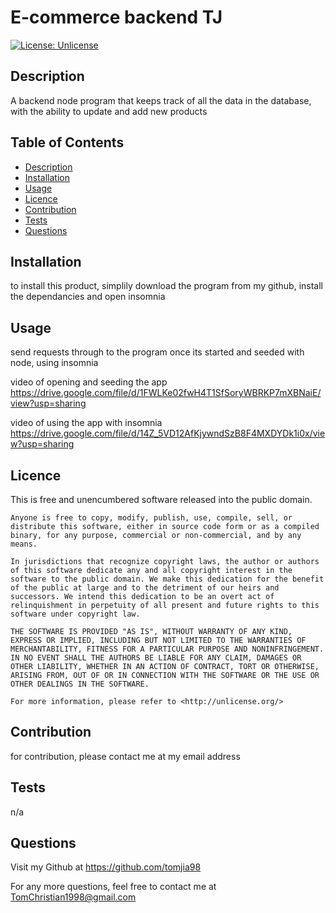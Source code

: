 # E-commerce backend TJ

[![License: Unlicense](https://img.shields.io/badge/license-Unlicense-blue.svg)](http://unlicense.org/)

## Description

A backend node program that keeps track of all the data in the database, with the ability to update and add new products

## Table of Contents

- [Description](#description)
- [Installation](#installation)
- [Usage](#usage)
- [Licence](#licence)
- [Contribution](#contribution)
- [Tests](#tests)
- [Questions](#questions)

## Installation

to install this product, simplily download the program from my github, install the dependancies and open insomnia

## Usage

send requests through to the program once its started and seeded with node, using insomnia

video of opening and seeding the app
https://drive.google.com/file/d/1FWLKe02fwH4T1SfSoryWBRKP7mXBNaiE/view?usp=sharing

video of using the app with insomnia
https://drive.google.com/file/d/14Z_5VD12AfKjywndSzB8F4MXDYDk1i0x/view?usp=sharing

## Licence

This is free and unencumbered software released into the public domain.

    Anyone is free to copy, modify, publish, use, compile, sell, or
    distribute this software, either in source code form or as a compiled
    binary, for any purpose, commercial or non-commercial, and by any
    means.

    In jurisdictions that recognize copyright laws, the author or authors
    of this software dedicate any and all copyright interest in the
    software to the public domain. We make this dedication for the benefit
    of the public at large and to the detriment of our heirs and
    successors. We intend this dedication to be an overt act of
    relinquishment in perpetuity of all present and future rights to this
    software under copyright law.

    THE SOFTWARE IS PROVIDED "AS IS", WITHOUT WARRANTY OF ANY KIND,
    EXPRESS OR IMPLIED, INCLUDING BUT NOT LIMITED TO THE WARRANTIES OF
    MERCHANTABILITY, FITNESS FOR A PARTICULAR PURPOSE AND NONINFRINGEMENT.
    IN NO EVENT SHALL THE AUTHORS BE LIABLE FOR ANY CLAIM, DAMAGES OR
    OTHER LIABILITY, WHETHER IN AN ACTION OF CONTRACT, TORT OR OTHERWISE,
    ARISING FROM, OUT OF OR IN CONNECTION WITH THE SOFTWARE OR THE USE OR
    OTHER DEALINGS IN THE SOFTWARE.

    For more information, please refer to <http://unlicense.org/>

## Contribution

for contribution, please contact me at my email address

## Tests

n/a

## Questions

Visit my Github at
https://github.com/tomjia98

For any more questions, feel free to contact me at TomChristian1998@gmail.com
